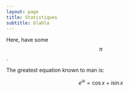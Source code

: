 ```yaml
---
layout: page
title: Statistiques
subtitle: blabla
---
```








Here, have some $$\pi$$.

The greatest equation known to man is: 

$$e^{ix} = \cos{x} + i\sin{x}$$






